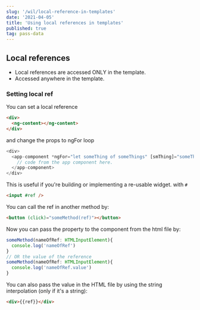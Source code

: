 ```yaml
---
slug: '/wil/local-reference-in-templates'
date: '2021-04-05'
title: 'Using local references in templates'
published: true
tag: pass-data
---
```


## Local references

- Local references are accessed ONLY in the template.
- Accessed anywhere in the template.

### Setting local ref

You can set a local reference

```html
<div>
  <ng-content></ng-content>
</div>
```

and change the props to ngFor loop

```ts
<div>
  <app-component *ngFor="let someThing of someThings" [smThing]="someThings">
    // code from the app component here.
  </app-component>
</div>
```

This is useful if you're building or implementing a re-usable widget.
with `#`

```html
<input #ref />
```

You can call the ref in another method by:

```html
<button (click)="someMethod(ref)"></button>
```

Now you can pass the property to the component from the html file by:

```ts
someMethod(nameOfRef: HTMLInputElement){
  console.log('nameOfRef')
}
// OR the value of the reference
someMethod(nameOfRef: HTMLInputElement){
  console.log('nameOfRef.value')
}
```

You can also pass the value in the HTML file by using the string interpolation (only if it's a string):

```html
<div>{{ref}}</div>
```
